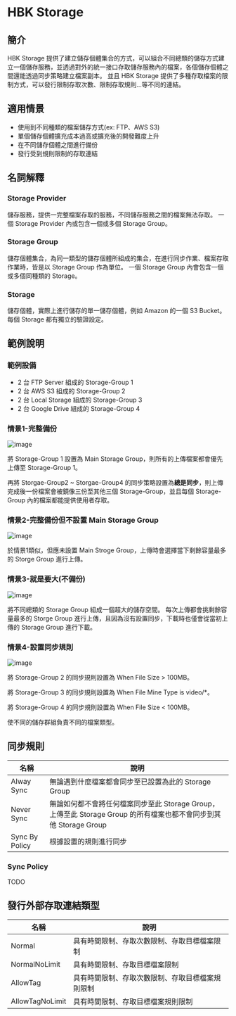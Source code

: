 # HBK Storage

## 簡介

HBK Storage 提供了建立儲存個體集合的方式，可以組合不同總類的儲存方式建立一個儲存服務，並透過對外的統一接口存取儲存服務內的檔案，各個儲存個體之間還能透過同步策略建立檔案副本。
並且 HBK Storage 提供了多種存取檔案的限制方式，可以發行限制存取次數、限制存取規則...等不同的連結。

## 適用情景

* 使用到不同種類的檔案儲存方式(ex: FTP、AWS S3)
* 單個儲存個體擴充成本過高或擴充後的開發難度上升
* 在不同儲存個體之間進行備份
* 發行受到規則限制的存取連結

## 名詞解釋

### Storage Provider

儲存服務，提供一完整檔案存取的服務，不同儲存服務之間的檔案無法存取。
一個 Storage Provider 內或包含一個或多個 Storage Group。

### Storage Group

儲存個體集合，為同一類型的儲存個體所組成的集合，在進行同步作業、檔案存取作業時，皆是以 Storage Group 作為單位。
一個 Storage Group 內會包含一個或多個同種類的 Storage。

### Storage

儲存個體，實際上進行儲存的單一儲存個體，例如 Amazon 的一個 S3 Bucket。
每個 Storage 都有獨立的驗證設定。

## 範例說明

### 範例設備

* 2 台 FTP Server 組成的 Storage-Group 1
* 2 台 AWS S3 組成的 Storage-Group 2
* 2 台 Local Storage 組成的 Storage-Group 3
* 2 台 Google Drive 組成的 Storage-Group 4

### 情景1-完整備份

![image](https://user-images.githubusercontent.com/48483566/114438887-ea4d5d00-9bfa-11eb-86b1-527d15b0a902.png)

將 Storage-Group 1 設置為 Main Storage Group，則所有的上傳檔案都會優先上傳至 Storage-Group 1。

再將 Storgae-Group2 ~ Storgae-Group4 的同步策略設置為**總是同步**，則上傳完成後一份檔案會被鏡像三份至其他三個 Storage-Group，並且每個 Storage-Group 內的檔案都能提供使用者存取。

### 情景2-完整備份但不設置 Main Storage Group

![image](https://user-images.githubusercontent.com/48483566/114439708-df46fc80-9bfb-11eb-9698-2155262ebe3b.png)

於情景1類似，但應未設置 Main Stroge Group，上傳時會選擇當下剩餘容量最多的 Storge Group 進行上傳。

### 情景3-就是要大(不備份)

![image](https://user-images.githubusercontent.com/48483566/114439959-27feb580-9bfc-11eb-9753-364eb33b4fd0.png)

將不同總類的 Storage Group 組成一個超大的儲存空間。
每次上傳都會挑剩餘容量最多的 Storge Group 進行上傳，且因為沒有設置同步，下載時也僅會從當初上傳的 Storage Group 進行下載。

### 情景4-設置同步規則

![image](https://user-images.githubusercontent.com/48483566/114440234-78761300-9bfc-11eb-9407-b7ad41103f9b.png)

將 Storage-Group 2 的同步規則設置為 When File Size > 100MB。

將 Storage-Group 3 的同步規則設置為 When File Mine Type is video/*。

將 Storage-Group 4 的同步規則設置為 When File Size < 100MB。

使不同的儲存群組負責不同的檔案類型。

## 同步規則

| 名稱 | 說明 |
| -------- | -------- |
| Alway Sync | 無論遇到什麼檔案都會同步至已設置為此的 Storage Group |
| Never Sync | 無論如何都不會將任何檔案同步至此 Storage Group，上傳至此 Storage Group 的所有檔案也都不會同步到其他 Storage Group|
| Sync By Policy | 根據設置的規則進行同步 |

### Sync Policy

TODO

## 發行外部存取連結類型

| 名稱 | 說明 |
| -------- | -------- |
| Normal | 具有時間限制、存取次數限制、存取目標檔案限制 |
| NormalNoLimit | 具有時間限制、存取目標檔案限制 |
| AllowTag | 具有時間限制、存取次數限制、存取目標檔案規則限制 |
| AllowTagNoLimit | 具有時間限制、存取目標檔案規則限制 |
